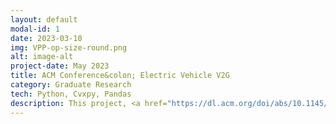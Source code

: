 ```yaml
---
layout: default
modal-id: 1
date: 2023-03-10
img: VPP-op-size-round.png
alt: image-alt
project-date: May 2023
title: ACM Conference&colon; Electric Vehicle V2G
category: Graduate Research 
tech: Python, Cvxpy, Pandas
description: This project, <a href="https://dl.acm.org/doi/abs/10.1145/3575813.3597353"> published ACM's e-Energy conference 2023 available here</a>, explores the concept of vehicle-to-grid (V2G) technology. V2G technology allows electric vehicles (EVs) to serve as battery packs, enabling users to sell stored excess battery back to the grid when energy demand peaks. <br> &nbsp; &nbsp; The project presents a unique approach to incentivize private EV owners to participate in V2G using contract theory from economics, thus creating a Virtual Power Plant (VPP) by aggregating numerous batteries. The project also simulates results over a year's worth of data on EV charging sessions and electricity market prices, revealing a profitability increase of over 12% compared to the baseline. <br> &nbsp; &nbsp; &nbsp; &nbsp; <a href="https://drive.google.com/file/d/1FgZRD49wRbq_AUNv-xCl8HerWVCT-9Nq/view?usp=sharing">Video of the conference talk</a>; <a href="https://webdocs.cs.ualberta.ca/~oardakan/files/V2GContracts-eEnergy23.pdf"> PDF </a>; <a href="https://github.com/sustainable-computing/VPP-Contracts">Code<a/>
---
```


